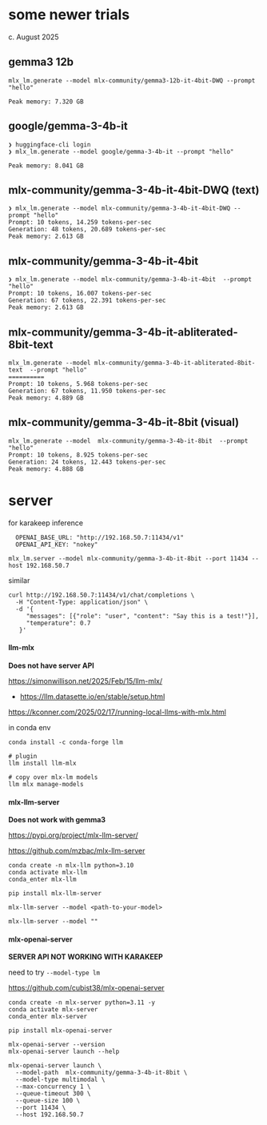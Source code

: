 # some newer trials

c. August 2025

## gemma3 12b


```
mlx_lm.generate --model mlx-community/gemma3-12b-it-4bit-DWQ --prompt "hello"

Peak memory: 7.320 GB
```



## google/gemma-3-4b-it


```
❯ huggingface-cli login
❯ mlx_lm.generate --model google/gemma-3-4b-it --prompt "hello"

Peak memory: 8.041 GB
```


## mlx-community/gemma-3-4b-it-4bit-DWQ (text)

```
❯ mlx_lm.generate --model mlx-community/gemma-3-4b-it-4bit-DWQ --prompt "hello"
Prompt: 10 tokens, 14.259 tokens-per-sec
Generation: 48 tokens, 20.689 tokens-per-sec
Peak memory: 2.613 GB
```


## mlx-community/gemma-3-4b-it-4bit


```
❯ mlx_lm.generate --model mlx-community/gemma-3-4b-it-4bit  --prompt "hello"
Prompt: 10 tokens, 16.007 tokens-per-sec
Generation: 67 tokens, 22.391 tokens-per-sec
Peak memory: 2.613 GB
```


## mlx-community/gemma-3-4b-it-abliterated-8bit-text


```
mlx_lm.generate --model mlx-community/gemma-3-4b-it-abliterated-8bit-text  --prompt "hello"
==========
Prompt: 10 tokens, 5.968 tokens-per-sec
Generation: 67 tokens, 11.950 tokens-per-sec
Peak memory: 4.889 GB
```


## mlx-community/gemma-3-4b-it-8bit (visual)

```
mlx_lm.generate --model  mlx-community/gemma-3-4b-it-8bit  --prompt "hello"
Prompt: 10 tokens, 8.925 tokens-per-sec
Generation: 24 tokens, 12.443 tokens-per-sec
Peak memory: 4.888 GB
```


# server

for karakeep inference

      OPENAI_BASE_URL: "http://192.168.50.7:11434/v1"
      OPENAI_API_KEY: "nokey"

```text
mlx_lm.server --model mlx-community/gemma-3-4b-it-8bit --port 11434 --host 192.168.50.7
```

similar

```
curl http://192.168.50.7:11434/v1/chat/completions \
  -H "Content-Type: application/json" \
  -d '{
     "messages": [{"role": "user", "content": "Say this is a test!"}],
     "temperature": 0.7
   }'
```




#### llm-mlx

**Does not have server API**

https://simonwillison.net/2025/Feb/15/llm-mlx/
 - https://llm.datasette.io/en/stable/setup.html

https://kconner.com/2025/02/17/running-local-llms-with-mlx.html


in conda env

```
conda install -c conda-forge llm

# plugin
llm install llm-mlx

# copy over mlx-lm models
llm mlx manage-models

```

#### mlx-llm-server

**Does not work with gemma3**

https://pypi.org/project/mlx-llm-server/

https://github.com/mzbac/mlx-llm-server

```
conda create -n mlx-llm python=3.10
conda activate mlx-llm
conda_enter mlx-llm

pip install mlx-llm-server

mlx-llm-server --model <path-to-your-model>

mlx-llm-server --model ""
```


#### mlx-openai-server

**SERVER API NOT WORKING WITH KARAKEEP**

need to try ` --model-type lm `

https://github.com/cubist38/mlx-openai-server

```
conda create -n mlx-server python=3.11 -y
conda activate mlx-server
conda_enter mlx-server

pip install mlx-openai-server

mlx-openai-server --version
mlx-openai-server launch --help

mlx-openai-server launch \
  --model-path  mlx-community/gemma-3-4b-it-8bit \
  --model-type multimodal \
  --max-concurrency 1 \
  --queue-timeout 300 \
  --queue-size 100 \
  --port 11434 \
  --host 192.168.50.7

```
